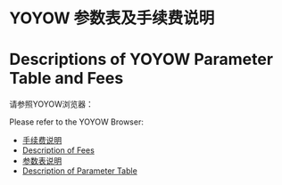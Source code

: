 # YOYOW 参数表及手续费说明
# Descriptions of YOYOW Parameter Table and Fees 
请参照YOYOW浏览器：

Please refer to the YOYOW Browser:
- [手续费说明](https://yoyow.bts.ai/fees/index#tab-fees)
- [Description of Fees](https://yoyow.bts.ai/fees/index#tab-fees)
- [参数表说明](https://yoyow.bts.ai/fees/index#tab-parameters)
- [Description of Parameter Table](https://yoyow.bts.ai/fees/index#tab-parameters)
